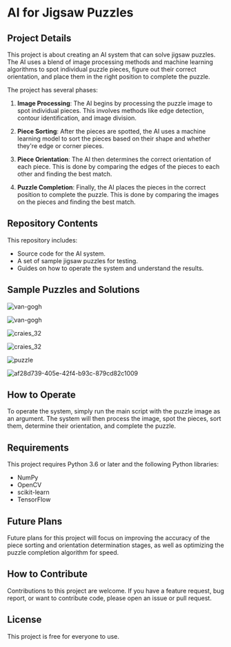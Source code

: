 # AI for Jigsaw Puzzles

## Project Details

This project is about creating an AI system that can solve jigsaw puzzles. The AI uses a blend of image processing methods and machine learning algorithms to spot individual puzzle pieces, figure out their correct orientation, and place them in the right position to complete the puzzle.

The project has several phases:

1. **Image Processing**: The AI begins by processing the puzzle image to spot individual pieces. This involves methods like edge detection, contour identification, and image division.

2. **Piece Sorting**: After the pieces are spotted, the AI uses a machine learning model to sort the pieces based on their shape and whether they're edge or corner pieces.

3. **Piece Orientation**: The AI then determines the correct orientation of each piece. This is done by comparing the edges of the pieces to each other and finding the best match.

4. **Puzzle Completion**: Finally, the AI places the pieces in the correct position to complete the puzzle. This is done by comparing the images on the pieces and finding the best match.

## Repository Contents

This repository includes:

- Source code for the AI system.
- A set of sample jigsaw puzzles for testing.
- Guides on how to operate the system and understand the results.

## Sample Puzzles and Solutions

![van-gogh](https://github.com/TitanWolfie/puzzlesolver/assets/104903102/2c07b48d-eaa8-4db9-a7e0-5f48b45fc461)

![van-gogh](https://github.com/TitanWolfie/puzzlesolver/assets/104903102/bf49a681-2224-476d-a101-1ab9ddeda6b5)

![craies_32](https://github.com/TitanWolfie/puzzlesolver/assets/104903102/8689611f-c754-488d-a572-1e71ece722a6)

![craies_32](https://github.com/TitanWolfie/puzzlesolver/assets/104903102/7e5e9667-002b-4e20-91ac-e2e479bbba10)

![puzzle](https://github.com/TitanWolfie/puzzlesolver/assets/104903102/7eee04f9-2f5f-4df2-a01e-cf57e86c16c7)

![af28d739-405e-42f4-b93c-879cd82c1009](https://github.com/TitanWolfie/puzzlesolver/assets/104903102/6b0fc17e-53e8-45a4-a114-9acc1c448edd)

## How to Operate

To operate the system, simply run the main script with the puzzle image as an argument. The system will then process the image, spot the pieces, sort them, determine their orientation, and complete the puzzle.

## Requirements

This project requires Python 3.6 or later and the following Python libraries:

- NumPy
- OpenCV
- scikit-learn
- TensorFlow

## Future Plans

Future plans for this project will focus on improving the accuracy of the piece sorting and orientation determination stages, as well as optimizing the puzzle completion algorithm for speed.

## How to Contribute

Contributions to this project are welcome. If you have a feature request, bug report, or want to contribute code, please open an issue or pull request.

## License

This project is free for everyone to use.
